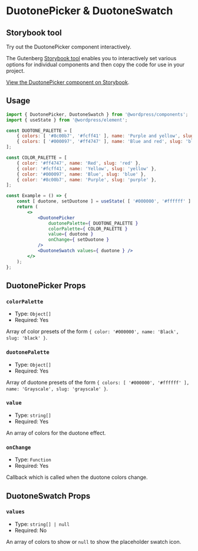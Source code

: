 # DuotonePicker & DuotoneSwatch

## Storybook tool

Try out the DuotonePicker component interactively.

The Gutenberg [Storybook tool](https://wordpress.github.io/gutenberg/) enables you to interactively set various options for individual components and then copy the code for use in your project.

[View the DuotonePicker component on Storybook](https://wordpress.github.io/gutenberg/?path=/story/components-duotonepicker--default).

## Usage

```jsx
import { DuotonePicker, DuotoneSwatch } from '@wordpress/components';
import { useState } from '@wordpress/element';

const DUOTONE_PALETTE = [
	{ colors: [ '#8c00b7', '#fcff41' ], name: 'Purple and yellow', slug: 'purple-yellow' },
	{ colors: [ '#000097', '#ff4747' ], name: 'Blue and red', slug: 'blue-red' },
];

const COLOR_PALETTE = [
	{ color: '#ff4747', name: 'Red', slug: 'red' },
	{ color: '#fcff41', name: 'Yellow', slug: 'yellow' },
	{ color: '#000097', name: 'Blue', slug: 'blue' },
	{ color: '#8c00b7', name: 'Purple', slug: 'purple' },
];

const Example = () => {
	const [ duotone, setDuotone ] = useState( [ '#000000', '#ffffff' ] );
	return (
		<>
			<DuotonePicker
				duotonePalette={ DUOTONE_PALETTE }
				colorPalette={ COLOR_PALETTE }
				value={ duotone }
				onChange={ setDuotone }
			/>
			<DuotoneSwatch values={ duotone } />
		</>
	);
};
```

## DuotonePicker Props

### `colorPalette`

-   Type: `Object[]`
-   Required: Yes

Array of color presets of the form `{ color: '#000000', name: 'Black', slug: 'black' }`.

### `duotonePalette`

-   Type: `Object[]`
-   Required: Yes

Array of duotone presets of the form `{ colors: [ '#000000', '#ffffff' ], name: 'Grayscale', slug: 'grayscale' }`.

### `value`

-   Type: `string[]`
-   Required: Yes

An array of colors for the duotone effect.

### `onChange`

-   Type: `Function`
-   Required: Yes

Callback which is called when the duotone colors change.

## DuotoneSwatch Props

### `values`

-   Type: `string[] | null`
-   Required: No

An array of colors to show or `null` to show the placeholder swatch icon.
